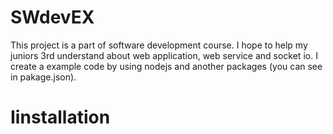 # SWdevEX
This project is a part of software development course. I hope to help my juniors 3rd understand about web application, web service and socket io. I create a example code by using nodejs and another packages (you can see in pakage.json).

# Iinstallation


